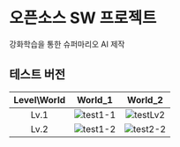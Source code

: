 # 오픈소스 SW 프로젝트
강화학습을 통한 슈퍼마리오 AI 제작

## 테스트 버전
|Level\World|World_1|World_2|
|:---:|:---:|:---:|
|Lv.1|![test1-1](https://user-images.githubusercontent.com/98371516/212837992-ecd4b421-f45a-417f-b2bf-d68948249679.gif)|![testLv2](https://user-images.githubusercontent.com/98371516/212639710-67756de5-3283-4f08-97ff-0b3dcc7ef26b.gif)|
|Lv.2|![test1-2](https://user-images.githubusercontent.com/98371516/212643694-59510998-63dc-44fd-9f02-fc08bf425276.gif)|![test2-2](https://user-images.githubusercontent.com/98371516/212826679-f5f64e71-4dd4-4692-aea6-756190153c87.gif)|

